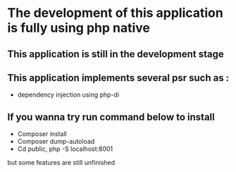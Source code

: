 # The development of this application is fully using php native

## This application is still in the development stage

## This application implements several psr such as :
- dependency injection using php-di

## If you wanna try run command below to install
- Composer install
- Composer dump-autoload
- Cd public, php -S localhost:8001

but some features are still unfinished
